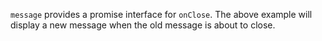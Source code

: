 `message` provides a promise interface for `onClose`. The above example will display a new message when the old message is about to close.